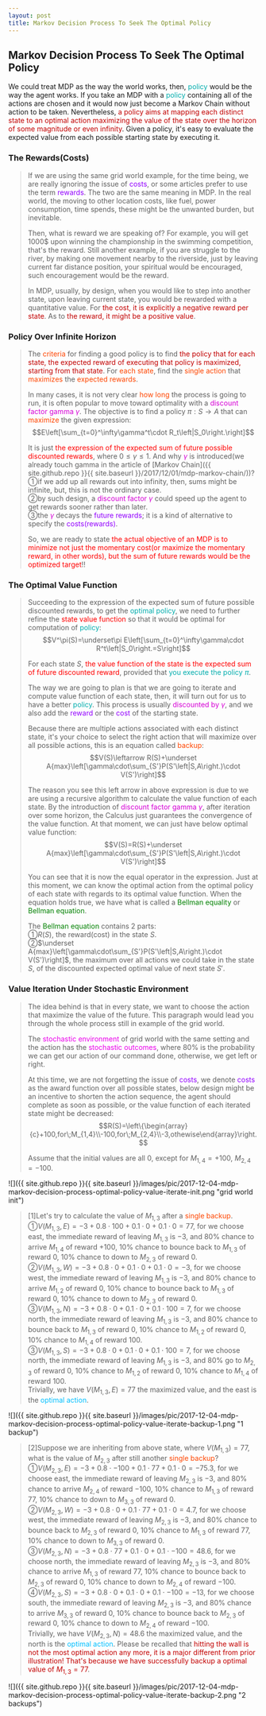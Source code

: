 ```yaml
---
layout: post
title: Markov Decision Process To Seek The Optimal Policy
---
```


## Markov Decision Process To Seek The Optimal Policy

<p class="message">
We could treat MDP as the way the world works, then, <font color="#00ADAD">policy</font> would be the way the agent works.  If you take an MDP with a <font color="#00ADAD">policy</font> containing all of the actions are chosen and it would now just become a Markov Chain without action to be taken.  
Nevertheless, <font color="#C20000">a policy aims at mapping each distinct state to an optimal action maximizing the value of the state over the horizon of some magnitude or even infinity</font>.  Given a policy, it's easy to evaluate the expected value from each possible starting state by executing it. 
</p>

### The Rewards(Costs)
>If we are using the same grid world example, for the time being, we are really ignoring the issue of <font color="#9300FF">costs</font>, or some articles prefer to use the term <font color="#9300FF">rewards</font>.  The two are the same meaning in MDP.  In the real world, the moving to other location costs, like fuel, power consumption, time spends, these might be the unwanted burden, but inevitable.  
>
>Then, what is reward we are speaking of?  For example, you will get 1000\$ upon winning the championship in the swimming competition, that's the reward.  Still another example, if you are struggle to the river, by making one movement nearby to the riverside, just by leaving current far distance position, your spiritual would be encouraged, such encouragement would be the reward.  
>
>In MDP, usually, by design, when you would like to step into another state, upon leaving current state, you would be rewarded with a quantitative value.  For <font color="C20000">the cost, it is explicitly a negative reward per state</font>.  As to <font color="C20000">the reward, it might be a positive value</font>.  

### Policy Over Infinite Horizon
>The <font color="OrangeRed">criteria</font> for finding a good policy is to find <font color="#C20000">the policy that for each state, the expected reward of executing that policy is maximized, starting from that state</font>.  For <font color="OrangeRed">each state</font>, find the <font color="OrangeRed">single action</font> that <font color="OrangeRed">maximizes</font> the <font color="OrangeRed">expected rewards</font>.  
>
>In many cases, it is not very clear <font color="OrangeRed">how long</font> the process is going to run, it is often popular to move toward optimality with a <font color="#D600D6">discount factor gamma $\gamma$</font>.  The objective is to find a policy $\pi:S\rightarrow A$ that can <font color="OrangeRed">maximize</font> the given expression:  
$$E\left[\sum_{t=0}^\infty\gamma^t\cdot R_t\left|S_0\right.\right]$$  
>
>It is just <font color="red">the expression of the expected sum of future possible discounted rewards</font>, where $0\leq\gamma\leq1$.  And why <font color="#D600D6">$\gamma$</font> is introduced(we already touch gamma in the article of [Markov Chain]({{ site.github.repo }}{{ site.baseurl }}/2017/12/01/mdp-markov-chain/))?  
>&#10112;if we add up all rewards out into infinity, then, sums might be infinite, but, this is not the ordinary case.  
>&#10113;by such design, a <font color="#D600D6">discount factor $\gamma$</font> could speed up the agent to get rewards sooner rather than later.  
>&#10114;the <font color="#D600D6">$\gamma$</font> decays the <font color="#9300FF">future rewards</font>; it is a kind of alternative to specify the <font color="#9300FF">costs(rewards)</font>.  
>
>So, we are ready to state <font color="Red">the actual objective of an MDP is to minimize not just the momentary cost(or maximize the momentary reward, in other words), but the sum of future rewards would be the optimized target</font>!!

### The Optimal Value Function
>Succeeding to the expression of the expected sum of future possible discounted rewards, to get the <font color="#00ADAD">optimal policy</font>, we need to further refine the <font color="red">state value function</font> so that it would be optimal for computation of <font color="#00ADAD">policy</font>:  
$$V^\pi(S)=\underset\pi E\left[\sum_{t=0}^\infty\gamma\cdot R^t\left|S_0\right.=S\right]$$  
>
>For each state $S$, <font color="red">the value function of the state is the expected sum of future discounted reward</font>, provided that <font color="#00ADAD">you execute the policy $\pi$</font>.  
>
>The way we are going to plan is that we are going to iterate and compute value function of each state, then, it will turn out for us to have a better <font color="#00ADAD">policy</font>.  This process is usually <font color="#D600D6">discounted by $\gamma$</font>, and we also add the <font color="#9300FF">reward</font> or the <font color="#9300FF">cost</font> of the starting state.  
>
>Because there are multiple actions associated with each distinct state, it's your choice to select the right action that will maximize over all possible actions, this is an equation called <font color="OrangeRed">backup</font>:  
$$V(S)\leftarrow R(S)+\underset A{max}\left[\gamma\cdot\sum_{S'}P(S'\left|S,A\right.)\cdot V(S')\right]$$
>
>The reason you see this left arrow in above expression is due to we are using a recursive algorithm to calculate the value function of each state.  By the introduction of <font color="#D600D6">discount factor gamma $\gamma$</font>, after iteration over some horizon, the Calculus just guarantees the convergence of the value function.  At that moment, we can just have below optimal value function:  
$$V(S)=R(S)+\underset A{max}\left[\gamma\cdot\sum_{S'}P(S'\left|S,A\right.)\cdot V(S')\right]$$  
>
>You can see that it is now the equal operator in the expression.  Just at this moment, we can know the optimal action from the optimal policy of each state with regards to its optimal value function.  When the equation holds true, we have what is called a <font color="Green">Bellman equality</font> or <font color="Green">Bellman equation</font>.  
>
>The <font color="Green">Bellman equation</font> contains 2 parts:  
>&#10112;$R(S)$, the reward(cost) in the state $S$.  
>&#10113;$\underset A{max}\left[\gamma\cdot\sum_{S'}P(S'\left|S,A\right.)\cdot V(S')\right]$, the maximum over all actions we could take in the state $S$, of the discounted expected optimal value of next state $S'$.  

### Value Iteration Under Stochastic Environment
>The idea behind is that in every state, we want to choose the action that maximize the value of the future.  This paragraph would lead you through the whole process still in example of the grid world.  
>
>The <font color="#EB00EB">stochastic environment</font> of grid world with the same setting and the action has the <font color="#EB00EB">stochastic outcomes</font>, where $80\%$ is the probability we can get our action of our command done, otherwise, we get left or right.  
>
>At this time, we are not forgetting the issue of <font color="#9300FF">costs</font>, we denote <font color="#9300FF">costs</font> as the award function over all possible states, below design might be an incentive to shorten the action sequence, the agent should complete as soon as possible, or the value function of each iterated state might be decreased:  
>$$R(S)=\left\{\begin{array}{c}+100,for\;M_{1,4}\\-100,for\;M_{2,4}\\-3,othewise\end{array}\right.$$
>
>Assume that the initial values are all $0$, except for $M_{1,4}=+100$, $M_{2,4}=-100$.  

![]({{ site.github.repo }}{{ site.baseurl }}/images/pic/2017-12-04-mdp-markov-decision-process-optimal-policy-value-iterate-init.png "grid world init")

>[1]Let's try to calculate the value of $M_{1,3}$ after a <font color="OrangeRed">single backup</font>.  
>&#10112;$V(M_{1,3},E)=-3+0.8\cdot100+0.1\cdot0+0.1\cdot0=77$, for we choose east, the immediate reward of leaving $M_{1,3}$ is $-3$, and $80\%$ chance to arrive $M_{1,4}$ of reward $+100$, $10\%$ chance to bounce back to $M_{1,3}$ of reward $0$, $10\%$ chance to down to $M_{2,3}$ of reward $0$.  
>&#10113;$V(M_{1,3},W)=-3+0.8\cdot0+0.1\cdot0+0.1\cdot0=-3$, for we choose west, the immediate reward of leaving $M_{1,3}$ is $-3$, and $80\%$ chance to arrive $M_{1,2}$ of reward $0$, $10\%$ chance to bounce back to $M_{1,3}$ of reward $0$, $10\%$ chance to down to $M_{2,3}$ of reward $0$.  
>&#10114;$V(M_{1,3},N)=-3+0.8\cdot0+0.1\cdot0+0.1\cdot100=7$, for we choose north, the immediate reward of leaving $M_{1,3}$ is $-3$, and $80\%$ chance to bounce back to $M_{1,3}$ of reward $0$, $10\%$ chance to $M_{1,2}$ of reward $0$, $10\%$ chance to $M_{1,4}$ of reward $100$.  
>&#10114;$V(M_{1,3},S)=-3+0.8\cdot0+0.1\cdot0+0.1\cdot100=7$, for we choose north, the immediate reward of leaving $M_{1,3}$ is $-3$, and $80\%$ go to $M_{2,3}$ of reward $0$, $10\%$ chance to $M_{1,2}$ of reward $0$, $10\%$ chance to $M_{1,4}$ of reward $100$.  
>Trivially, we have $V(M_{1,3},E)=77$ the maximized value, and the east is the <font color="DeepSkyBlue">optimal action</font>.  

![]({{ site.github.repo }}{{ site.baseurl }}/images/pic/2017-12-04-mdp-markov-decision-process-optimal-policy-value-iterate-backup-1.png "1 backup")

>[2]Suppose we are inheriting from above state, where $V(M_{1,3})=77$, what is the value of $M_{2,3}$ after still another <font color="OrangeRed">single backup</font>?  
>&#10112;$V(M_{2,3},E)=-3+0.8\cdot-100+0.1\cdot77+0.1\cdot0=-75.3$, for we choose east, the immediate reward of leaving $M_{2,3}$ is $-3$, and $80\%$ chance to arrive $M_{2,4}$ of reward $-100$, $10\%$ chance to $M_{1,3}$ of reward $77$, $10\%$ chance to down to $M_{3,3}$ of reward $0$.  
>&#10113;$V(M_{2,3},W)=-3+0.8\cdot0+0.1\cdot77+0.1\cdot0=4.7$, for we choose west, the immediate reward of leaving $M_{2,3}$ is $-3$, and $80\%$ chance to bounce back to $M_{2,3}$ of reward $0$, $10\%$ chance to $M_{1,3}$ of reward $77$, $10\%$ chance to down to $M_{3,3}$ of reward $0$.  
>&#10114;$V(M_{2,3},N)=-3+0.8\cdot77+0.1\cdot0+0.1\cdot-100=48.6$, for we choose north, the immediate reward of leaving $M_{2,3}$ is $-3$, and $80\%$ chance to arrive $M_{1,3}$ of reward $77$, $10\%$ chance to bounce back to $M_{2,3}$ of reward $0$, $10\%$ chance to down to $M_{2,4}$ of reward $-100$.  
>&#10115;$V(M_{2,3},S)=-3+0.8\cdot0+0.1\cdot0+0.1\cdot-100=-13$, for we choose south, the immediate reward of leaving $M_{2,3}$ is $-3$, and $80\%$ chance to arrive $M_{3,3}$ of reward $0$, $10\%$ chance to bounce back to $M_{2,3}$ of reward $0$, $10\%$ chance to down to $M_{2,4}$ of reward $-100$.  
>Trivially, we have $V(M_{2,3},N)=48.6$ the maximized value, and the north is the <font color="DeepSkyBlue">optimal action</font>.  Please be recalled that <font color="#C20000">hitting the wall is not the most optimal action any more, it is a major different from prior illustration!  That's because we have successfully backup a optimal value of $M_{1,3}=77$</font>.  

![]({{ site.github.repo }}{{ site.baseurl }}/images/pic/2017-12-04-mdp-markov-decision-process-optimal-policy-value-iterate-backup-2.png "2 backups")

<!-- Notes -->
<!-- <font color="OrangeRed">items, verb, to make it the focus</font> -->
<!-- <font color="#00ADAD">policy</font> -->
<!-- <font color="#6100A8">full observable</font> -->
<!-- <font color="#FFAC12">partial observable</font> -->
<!-- <font color="#EB00EB">stochastic</font> -->
<!-- <font color="#8400E6">state transition</font> -->
<!-- <font color="#D600D6">discount factor gamma $\gamma$</font> -->
<!-- <font color="DeepSkyBlue">optimal action</font> -->
<!-- <font color="red">value of a state</font> -->
<!-- <font color="#D600D6">$V(S)$</font> -->
<!-- <font color="#9300FF">immediate reward R(S)</font> -->
<!-- <font color="#C20000">positive conclusion, finding</font> -->
<!-- <font color="green">negative conclusion, finding</font> -->